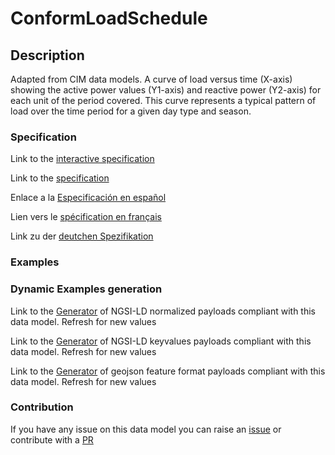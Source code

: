 # ConformLoadSchedule

## Description 

Adapted from CIM data models. A curve of load  versus time (X-axis) showing the active power values (Y1-axis) and reactive power (Y2-axis) for each unit of the period covered. This curve represents a typical pattern of load over the time period for a given day type and season.
### Specification

Link to the [interactive specification](https://swagger.lab.fiware.org/?url=https://smart-data-models.github.io/dataModel.EnergyCIM/ConformLoadSchedule/swagger.yaml)

Link to the [specification](https://smart-data-models.github.io/dataModel.EnergyCIM/ConformLoadSchedule/doc/spec.md)

Enlace a la [Especificación en español](https://smart-data-models.github.io/dataModel.EnergyCIM/ConformLoadSchedule/doc/spec_ES.md)

Lien vers le [spécification en français](https://smart-data-models.github.io/dataModel.EnergyCIM/ConformLoadSchedule/doc/spec_FR.md)

Link zu der [deutchen Spezifikation](https://smart-data-models.github.io/dataModel.EnergyCIM/ConformLoadSchedule/doc/spec_DE.md)
### Examples
### Dynamic Examples generation

Link to the [Generator](https://smartdatamodels.org/extra/ngsi-ld_generator_v0.92.php?schemaUrl=https://raw.githubusercontent.com/smart-data-models/dataModel.EnergyCIM/master/ConformLoadSchedule/schema.json&email=info@smartdatamodels.org) of NGSI-LD normalized payloads compliant with this data model. Refresh for new values

Link to the [Generator](https://smartdatamodels.org/extra/ngsi-ld_generator_keyvalues_v0.92.php?schemaUrl=https://raw.githubusercontent.com/smart-data-models/dataModel.EnergyCIM/master/ConformLoadSchedule/schema.json&email=info@smartdatamodels.org) of NGSI-LD keyvalues payloads compliant with this data model. Refresh for new values

Link to the [Generator](https://smartdatamodels.org/extra/geojson_features_generator_v1.0.php?schemaUrl=https://raw.githubusercontent.com/smart-data-models/dataModel.EnergyCIM/master/ConformLoadSchedule/schema.json&email=info@smartdatamodels.org) of geojson feature format payloads compliant with this data model. Refresh for new values
### Contribution

 If you have any issue on this data model you can raise an [issue](https://github.com/smart-data-models/dataModel.EnergyCIM/issues)  or contribute with a [PR](https://github.com/smart-data-models/dataModel.EnergyCIM/pulls)